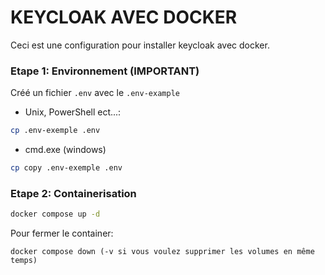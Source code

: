 # KEYCLOAK AVEC DOCKER

Ceci est une configuration pour installer keycloak avec docker.

### Etape 1: Environnement (IMPORTANT)

Créé un fichier `.env` avec le `.env-example`

- Unix, PowerShell ect...: 
```sh
cp .env-exemple .env
```
- cmd.exe (windows)
```sh
cp copy .env-exemple .env
```

### Etape 2: Containerisation

```sh
docker compose up -d
```

Pour fermer le container:

    docker compose down (-v si vous voulez supprimer les volumes en même temps)
